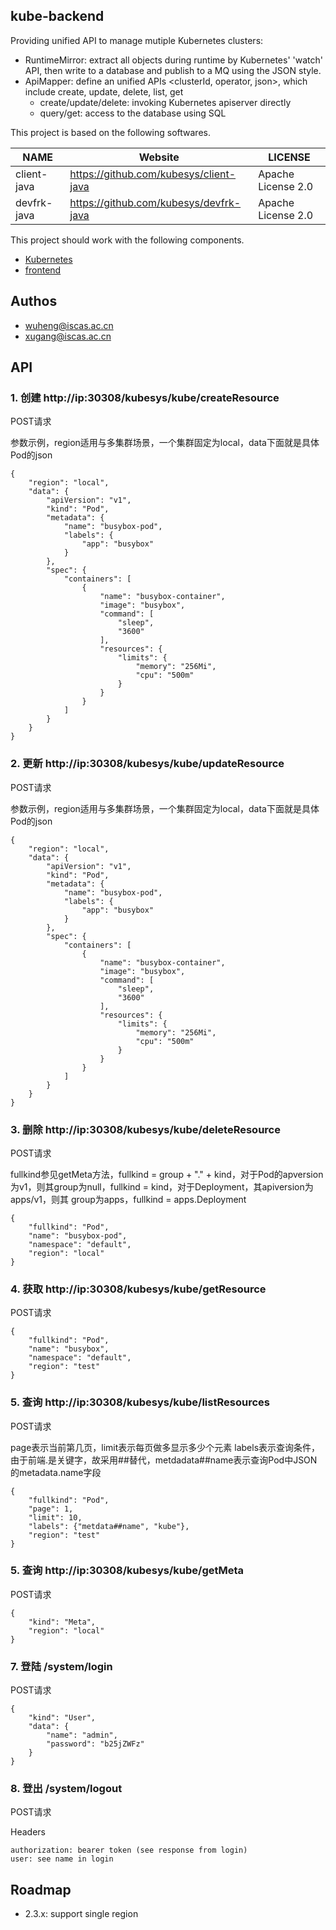 ## kube-backend

Providing unified API to manage mutiple Kubernetes clusters:

- RuntimeMirror: extract all objects during runtime by Kubernetes' 'watch' API, then write to a database and publish to a MQ using the JSON style.
- ApiMapper: define an unified APIs <clusterId, operator, json>, which include create, update, delete, list, get
  - create/update/delete: invoking Kubernetes apiserver directly
  - query/get: access to the database using SQL  

This project is based on the following softwares.

|               NAME            |   Website                       |      LICENSE              | 
|-------------------------------|---------------------------------|---------------------------|
|     client-java               |  https://github.com/kubesys/client-java              |  Apache License 2.0 |
|     devfrk-java               |  https://github.com/kubesys/devfrk-java              |  Apache License 2.0 |



This project should work with the following components.

- [Kubernetes](https://github.com/kubernetes/kubernetes)
- [frontend](https://github.com/kubesys/frontend)


## Authos

- wuheng@iscas.ac.cn
- xugang@iscas.ac.cn

## API

### 1. 创建 http://ip:30308/kubesys/kube/createResource

POST请求 

参数示例，region适用与多集群场景，一个集群固定为local，data下面就是具体Pod的json
```
{
    "region": "local",
    "data": {
        "apiVersion": "v1",
        "kind": "Pod",
        "metadata": {
            "name": "busybox-pod",
            "labels": {
                "app": "busybox"
            }
        },
        "spec": {
            "containers": [
                {
                    "name": "busybox-container",
                    "image": "busybox",
                    "command": [
                        "sleep",
                        "3600"
                    ],
                    "resources": {
                        "limits": {
                            "memory": "256Mi",
                            "cpu": "500m"
                        }
                    }
                }
            ]
        }
    }
}
```

### 2. 更新 http://ip:30308/kubesys/kube/updateResource

POST请求

参数示例，region适用与多集群场景，一个集群固定为local，data下面就是具体Pod的json
```
{
    "region": "local",
    "data": {
        "apiVersion": "v1",
        "kind": "Pod",
        "metadata": {
            "name": "busybox-pod",
            "labels": {
                "app": "busybox"
            }
        },
        "spec": {
            "containers": [
                {
                    "name": "busybox-container",
                    "image": "busybox",
                    "command": [
                        "sleep",
                        "3600"
                    ],
                    "resources": {
                        "limits": {
                            "memory": "256Mi",
                            "cpu": "500m"
                        }
                    }
                }
            ]
        }
    }
}
```

### 3. 删除 http://ip:30308/kubesys/kube/deleteResource

POST请求


fullkind参见getMeta方法，fullkind = group + "." + kind，对于Pod的apversion为v1，则其group为null，fullkind = kind，对于Deployment，其apiversion为apps/v1，则其
group为apps，fullkind = apps.Deployment
```
{
    "fullkind": "Pod",
    "name": "busybox-pod",
    "namespace": "default",
    "region": "local"
}
```

### 4. 获取 http://ip:30308/kubesys/kube/getResource

POST请求


```
{
    "fullkind": "Pod",
    "name": "busybox",
    "namespace": "default",
    "region": "test"
}
```


### 5. 查询 http://ip:30308/kubesys/kube/listResources

POST请求

page表示当前第几页，limit表示每页做多显示多少个元素
labels表示查询条件，由于前端.是关键字，故采用##替代，metdadata##name表示查询Pod中JSON的metadata.name字段

```
{
    "fullkind": "Pod",
    "page": 1,
    "limit": 10,
    "labels": {"metdata##name", "kube"},
    "region": "test"
}
```

### 5. 查询 http://ip:30308/kubesys/kube/getMeta

POST请求


```
{
    "kind": "Meta",
    "region": "local"
}
```

### 7. 登陆 /system/login

POST请求

```
{
    "kind": "User",
    "data": {
        "name": "admin",
        "password": "b25jZWFz"
    }
}
```

### 8. 登出 /system/logout

POST请求

Headers
```
authorization: bearer token (see response from login)
user: see name in login
```

## Roadmap

- 2.3.x: support single region

